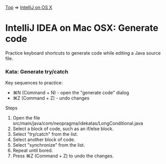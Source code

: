 [Top](README.md) => [IntelliJ on OS X](ij-osx.md)

# IntelliJ IDEA on Mac OSX: Generate code

Practice keyboard shortcuts to generate code while editing a Java source file.

### Kata: Generate try/catch

Key sequences to practice:

- ⌘N (Command + N) - open the "generate code" dialog
- ⌘Z (Command + Z) - undo changes

Steps

1. Open the file src/main/java/com/neopragma/idekatas/LongConditional.java
1. Select a block of code, such as an if/else block.
1. Select "try/catch" from the list.
1. Select another block of code.
1. Select "synchronize" from the list.
1. Repeat until bored.
1. Press ⌘Z (Command + Z) to undo the changes.




